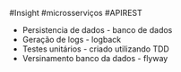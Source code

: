 #Insight #microsserviços #APIREST 

- Persistencia de dados - banco de dados
- Geração de logs - logback
- Testes unitários - criado utilizando TDD
- Versinamento banco da dados - flyway

